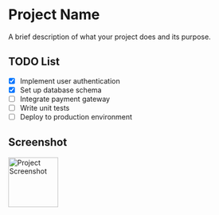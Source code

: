 
# Project Name

A brief description of what your project does and its purpose.

## TODO List

- [x] Implement user authentication
- [x] Set up database schema
- [ ] Integrate payment gateway
- [ ] Write unit tests
- [ ] Deploy to production environment

## Screenshot

<img src="path/to/your/image.png" alt="Project Screenshot" width="100" height="100">
